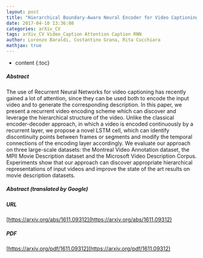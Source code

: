 ```yaml
---
layout: post
title: "Hierarchical Boundary-Aware Neural Encoder for Video Captioning"
date: 2017-04-10 13:36:08
categories: arXiv_CV
tags: arXiv_CV Video_Caption Attention Caption RNN
author: Lorenzo Baraldi, Costantino Grana, Rita Cucchiara
mathjax: true
---
```


* content
{:toc}

##### Abstract
The use of Recurrent Neural Networks for video captioning has recently gained a lot of attention, since they can be used both to encode the input video and to generate the corresponding description. In this paper, we present a recurrent video encoding scheme which can discover and leverage the hierarchical structure of the video. Unlike the classical encoder-decoder approach, in which a video is encoded continuously by a recurrent layer, we propose a novel LSTM cell, which can identify discontinuity points between frames or segments and modify the temporal connections of the encoding layer accordingly. We evaluate our approach on three large-scale datasets: the Montreal Video Annotation dataset, the MPII Movie Description dataset and the Microsoft Video Description Corpus. Experiments show that our approach can discover appropriate hierarchical representations of input videos and improve the state of the art results on movie description datasets.

##### Abstract (translated by Google)


##### URL
[https://arxiv.org/abs/1611.09312](https://arxiv.org/abs/1611.09312)

##### PDF
[https://arxiv.org/pdf/1611.09312](https://arxiv.org/pdf/1611.09312)

